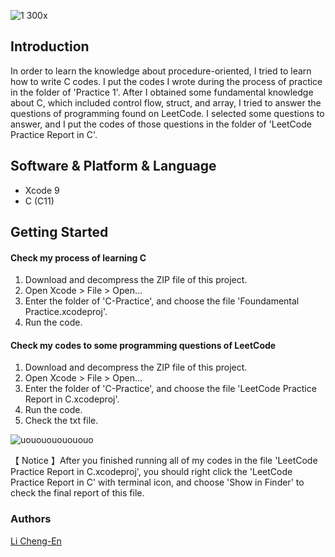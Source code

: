 ![1 300x](https://user-images.githubusercontent.com/32284698/42152469-c6473600-7e12-11e8-8065-bbadddde609c.png)
## Introduction

In order to learn the knowledge about procedure-oriented, I tried to learn how to write C codes. I put the codes I wrote during the process of practice in the folder of 'Practice 1'. After I obtained some fundamental knowledge about C, which included control flow, struct, and array, I tried to answer the questions of programming found on LeetCode. I selected some questions to answer, and I put the codes of those questions in the folder of 'LeetCode Practice Report in C'.

## Software & Platform & Language

* Xcode 9
* C (C11)

## Getting Started
#### Check my process of learning C
1. Download and decompress the ZIP file of this project.
2. Open Xcode > File > Open...
3. Enter the folder of 'C-Practice', and choose the file 'Foundamental Practice.xcodeproj'.
4. Run the code.

#### Check my codes to some programming questions of LeetCode
1. Download and decompress the ZIP file of this project.
2. Open Xcode > File > Open...
3. Enter the folder of 'C-Practice', and choose the file 'LeetCode Practice Report in C.xcodeproj'.
4. Run the code.
5. Check the txt file.




![uououououououo](https://user-images.githubusercontent.com/32284698/42263627-32066aa2-7fa1-11e8-994f-01ae42159f59.png)


【 Notice 】After you finished running all of my codes in the file 'LeetCode Practice Report in C.xcodeproj', you should right click the 'LeetCode Practice Report in C' with terminal icon, and choose 'Show in Finder' to check the final report of this file.

### Authors

[Li Cheng-En](https://www.linkedin.com/in/li-cheng-en/)
